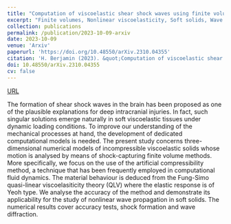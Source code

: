 ```yaml
---
title: "Computation of viscoelastic shear shock waves using finite volume schemes with artificial compressibility"
excerpt: "Finite volumes, Nonlinear viscoelasticity, Soft solids, Wave mechanics, Traumatic brain injury"
collection: publications
permalink: /publication/2023-10-09-arxiv
date: 2023-10-09
venue: 'Arxiv'
paperurl: 'https://doi.org/10.48550/arXiv.2310.04355'
citation: 'H. Berjamin (2023). &quot;Computation of viscoelastic shear shock waves using finite volume schemes with artificial compressibility&quot;, <i>Arxiv preprint</i> 2310.04355.'
doi: 10.48550/arXiv.2310.04355
cv: false
---
```


[URL](https://arxiv.org/abs/2310.04355)

The formation of shear shock waves in the brain has been proposed as one of the plausible explanations for deep intracranial injuries. In fact, such singular solutions emerge naturally in soft viscoelastic tissues under dynamic loading conditions. To improve our understanding of the mechanical processes at hand, the development of dedicated computational models is needed. The present study concerns three-dimensional numerical models of incompressible viscoelastic solids whose motion is analysed by means of shock-capturing finite volume methods. More specifically, we focus on the use of the artificial compressibility method, a technique that has been frequently employed in computational fluid dynamics. The material behaviour is deduced from the Fung-Simo quasi-linear viscoelasiticity theory (QLV) where the elastic response is of Yeoh type. We analyse the accuracy of the method and demonstrate its applicability for the study of nonlinear wave propagation in soft solids. The numerical results cover accuracy tests, shock formation and wave diffraction.
